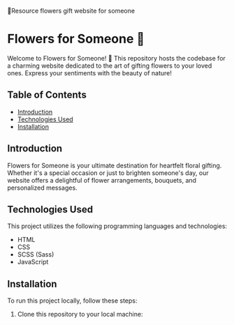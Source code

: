 💐Resource flowers gift website for someone
# Flowers for Someone 🌸
Welcome to Flowers for Someone! 🌼 This repository hosts the codebase for a charming website dedicated to the art of gifting flowers to your loved ones. Express your sentiments with the beauty of nature!
## Table of Contents
- [Introduction](#introduction)
- [Technologies Used](#technologies-used)
- [Installation](#installation)
## Introduction
Flowers for Someone is your ultimate destination for heartfelt floral gifting. Whether it's a special occasion or just to brighten someone's day, our website offers a delightful of flower arrangements, bouquets, and personalized messages.
## Technologies Used
This project utilizes the following programming languages and technologies:
- HTML
- CSS
- SCSS (Sass)
- JavaScript
## Installation
To run this project locally, follow these steps:
1. Clone this repository to your local machine:

